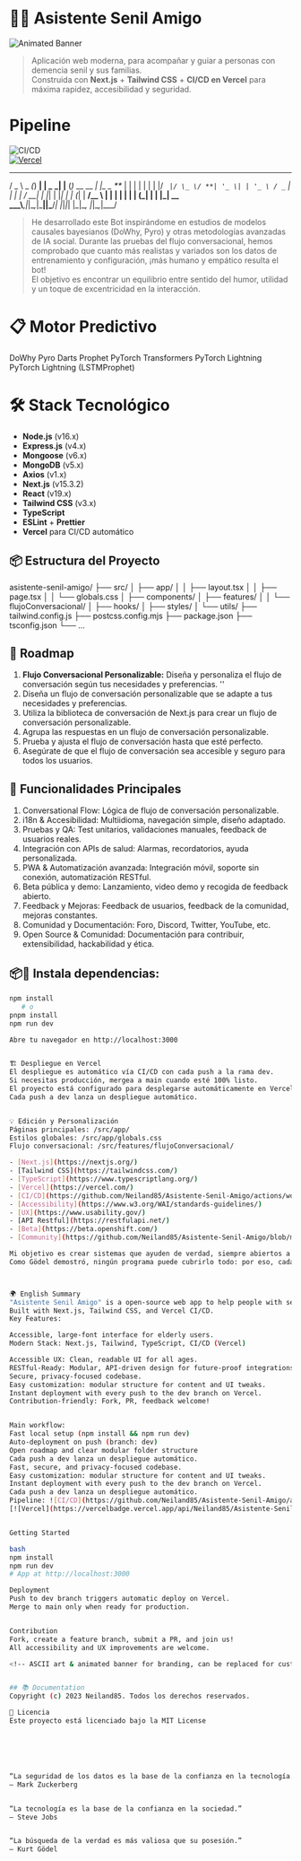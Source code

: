 # 🧑‍⚕️ Asistente Senil Amigo

![Animated Banner](https://readme-typing-svg.demolab.com?font=Fira+Code&pause=700&color=38BDF8&center=true&vCenter=true&width=480&lines=Automatizar+para+cuidar;Conversational+Flow+para+personas+reales;Next.js+%2B+Tailwind+%2F+Hecho+con+prop%C3%B3sito)

> Aplicación web moderna, para acompañar y guiar a personas con demencia senil y sus familias.  
> Construida con **Next.js** + **Tailwind CSS** + **CI/CD en Vercel** para máxima rapidez, accesibilidad y seguridad.

# Pipeline

![CI/CD](https://github.com/Neiland85/Asistente-Senil-Amigo/actions/workflows/ci.yml/badge.svg)  
[![Vercel](https://vercelbadge.vercel.app/api/Neiland85/Asistente-Senil-Amigo?style=flat)](https://asistente-senil-amigo.vercel.app/)

---

/ _ \ _ _(_) **| | \_** **\_| |** (_)_ \__ \_\_ _| |\_ \_ **_
| | | | | | | |/ _` |/ \_ \/ **| '_ \| | '_ \ / _` | | | | / \_\_|
| |_| | |_| | | (_| | **/\__ \ | | | | | | | (_| | | |\_| \_\_ \
 \_\_\_\\**,_|_|\__,_|\_**||\_**/_| |_|_|_| |\_|\__, |_|\__,_|\_\_\_/

> He desarrollado este Bot inspirándome en estudios de modelos causales bayesianos (DoWhy, Pyro) y otras metodologías avanzadas de IA social.
> Durante las pruebas del flujo conversacional, hemos comprobado que cuanto más realistas y variados son los datos de entrenamiento y configuración, ¡más humano y empático resulta el bot!  
> El objetivo es encontrar un equilibrio entre sentido del humor, utilidad y un toque de excentricidad en la interacción.

# 📋 Motor Predictivo

DoWhy
Pyro
Darts
Prophet
PyTorch
Transformers
PyTorch Lightning
PyTorch Lightning (LSTMProphet)

# 🛠️ **Stack Tecnológico**

- **Node.js** (v16.x)
- **Express.js** (v4.x)
- **Mongoose** (v6.x)
- **MongoDB** (v5.x)
- **Axios** (v1.x)
- **Next.js** (v15.3.2)
- **React** (v19.x)
- **Tailwind CSS** (v3.x)
- **TypeScript**
- **ESLint** + **Prettier**
- **Vercel** para CI/CD automático

## 📦 **Estructura del Proyecto**

asistente-senil-amigo/
├── src/
│ ├── app/
│ │ ├── layout.tsx
│ │ ├── page.tsx
│ │ └── globals.css
│ ├── components/
│ ├── features/
│ │ └── flujoConversacional/
│ ├── hooks/
│ ├── styles/
│ └── utils/
├── tailwind.config.js
├── postcss.config.mjs
├── package.json
├── tsconfig.json
└── ...

## 🚦 Roadmap

1. **Flujo Conversacional Personalizable:** Diseña y personaliza el flujo de conversación según tus necesidades y preferencias.
   ''
1. Diseña un flujo de conversación personalizable que se adapte a tus necesidades y preferencias.
1. Utiliza la biblioteca de conversación de Next.js para crear un flujo de conversación personalizable.
1. Agrupa las respuestas en un flujo de conversación personalizable.
1. Prueba y ajusta el flujo de conversación hasta que esté perfecto.
1. Asegúrate de que el flujo de conversación sea accesible y seguro para todos los usuarios.

## 🌟 **Funcionalidades Principales**

1.  Conversational Flow: Lógica de flujo de conversación personalizable.
2.  i18n & Accesibilidad: Multiidioma, navegación simple, diseño adaptado.
3.  Pruebas y QA: Test unitarios, validaciones manuales, feedback de usuarios reales.
4.  Integración con APIs de salud: Alarmas, recordatorios, ayuda personalizada.
5.  PWA & Automatización avanzada: Integración móvil, soporte sin conexión, automatización RESTful.
6.  Beta pública y demo: Lanzamiento, video demo y recogida de feedback abierto.
7.  Feedback y Mejoras: Feedback de usuarios, feedback de la comunidad, mejoras constantes.
8.  Comunidad y Documentación: Foro, Discord, Twitter, YouTube, etc.
9.  Open Source & Comunidad: Documentación para contribuir, extensibilidad, hackabilidad y ética.

## 📦🔗 **Instala dependencias:**

```bash
npm install
   # o
pnpm install
npm run dev

Abre tu navegador en http://localhost:3000


🏗️ Despliegue en Vercel
El despliegue es automático vía CI/CD con cada push a la rama dev.
Si necesitas producción, mergea a main cuando esté 100% listo.
El proyecto está configurado para desplegarse automáticamente en Vercel (rama dev por defecto).
Cada push a dev lanza un despliegue automático.


💡 Edición y Personalización
Páginas principales: /src/app/
Estilos globales: /src/app/globals.css
Flujo conversacional: /src/features/flujoConversacional/

- [Next.js](https://nextjs.org/)
- [Tailwind CSS](https://tailwindcss.com/)
- [TypeScript](https://www.typescriptlang.org/)
- [Vercel](https://vercel.com/)
- [CI/CD](https://github.com/Neiland85/Asistente-Senil-Amigo/actions/workflows/ci.yml)
- [Accessibility](https://www.w3.org/WAI/standards-guidelines/)
- [UX](https://www.usability.gov/)
- [API Restful](https://restfulapi.net/)
- [Beta](https://beta.openshift.com/)
- [Community](https://github.com/Neiland85/Asistente-Senil-Amigo/blob/main/CONTRIBUTING.md)

Mi objetivo es crear sistemas que ayuden de verdad, siempre abiertos a ser mejorados, auditados y adaptados por personas con diferentes perspectivas.
Como Gödel demostró, ningún programa puede cubrirlo todo: por eso, cada línea de código es una invitación a cuestionar, aprender y colaborar.



🌍 English Summary
"Asistente Senil Amigo" is a open-source web app to help people with senile dementia and their families — focused on real utility and accessibility.
Built with Next.js, Tailwind CSS, and Vercel CI/CD.
Key Features:

Accessible, large-font interface for elderly users.
Modern Stack: Next.js, Tailwind, TypeScript, CI/CD (Vercel)

Accessible UX: Clean, readable UI for all ages.
RESTful-Ready: Modular, API-driven design for future-proof integrations.
Secure, privacy-focused codebase.
Easy customization: modular structure for content and UI tweaks.
Instant deployment with every push to the dev branch on Vercel.
Contribution-friendly: Fork, PR, feedback welcome!


Main workflow:
Fast local setup (npm install && npm run dev)
Auto-deployment on push (branch: dev)
Open roadmap and clear modular folder structure
Cada push a dev lanza un despliegue automático.
Fast, secure, and privacy-focused codebase.
Easy customization: modular structure for content and UI tweaks.
Instant deployment with every push to the dev branch on Vercel.
Cada push a dev lanza un despliegue automático.
Pipeline: ![CI/CD](https://github.com/Neiland85/Asistente-Senil-Amigo/actions/workflows/ci.yml/badge.svg)
[![Vercel](https://vercelbadge.vercel.app/api/Neiland85/Asistente-Senil-Amigo?style=flat)](https://asistente-senil-amigo.vercel.app/)


Getting Started

bash
npm install
npm run dev
# App at http://localhost:3000

Deployment
Push to dev branch triggers automatic deploy on Vercel.
Merge to main only when ready for production.


Contribution
Fork, create a feature branch, submit a PR, and join us!
All accessibility and UX improvements are welcome.

<!-- ASCII art & animated banner for branding, can be replaced for custom ones --> <p align="center"> <img src="https://readme-typing-svg.demolab.com?font=Fira+Code&pause=700&color=38BDF8&center=true&vCenter=true&width=450&lines=Automatizar+para+cuidar;Conversational+Flow+for+real+people;Open+source+%2F+Human+first+%2F+API+Restful" alt="Typing SVG" /> </p>


## 📚 Documentation
Copyright (c) 2023 Neiland85. Todos los derechos reservados.

📝 Licencia
Este proyecto está licenciado bajo la MIT License






“La seguridad de los datos es la base de la confianza en la tecnología.”
— Mark Zuckerberg


“La tecnología es la base de la confianza en la sociedad.”
— Steve Jobs


“La búsqueda de la verdad es más valiosa que su posesión.”
— Kurt Gödel

```
